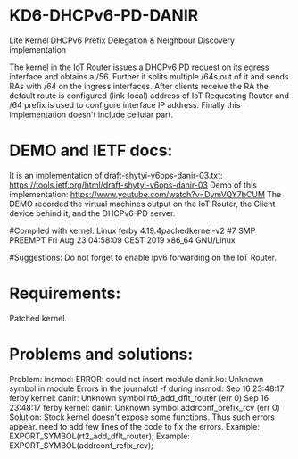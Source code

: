 # KD6-DHCPv6-PD-DANIR
Lite Kernel DHCPv6 Prefix Delegation &amp; Neighbour Discovery implementation

The kernel in the IoT Router issues a DHCPv6 PD request on its egress interface and obtains a /56. Further it splits multiple /64s out of it and sends RAs with /64 on the ingress interfaces. After clients receive the RA the default route is configured (link-local) address of IoT Requesting Router and /64 prefix is used to configure interface IP address.
Finally this implementation doesn't include cellular part.

# DEMO and IETF docs:
It is an implementation of draft-shytyi-v6ops-danir-03.txt: https://tools.ietf.org/html/draft-shytyi-v6ops-danir-03
Demo of this implementation: https://www.youtube.com/watch?v=DymVQY7bCUM
The DEMO recorded the virtual machines output on the IoT Router, the Client device behind it, and the DHCPv6-PD server. 

#Compiled with kernel:
Linux ferby 4.19.4pachedkernel-v2 #7 SMP PREEMPT Fri Aug 23 04:58:09 CEST 2019 x86_64 GNU/Linux

#Suggestions:
Do not forget to enable ipv6 forwarding on the IoT Router.

# Requirements:
Patched kernel. 

# Problems and solutions:
Problem:
	insmod: ERROR: could not insert module danir.ko: Unknown symbol in module
Errors in the journalctl -f during insmod:
	Sep 16 23:48:17 ferby kernel: danir: Unknown symbol rt6_add_dflt_router (err 0)
	Sep 16 23:48:17 ferby kernel: danir: Unknown symbol addrconf_prefix_rcv (err 0)
Solution:
	Stock kernel doesn't expose some functions. Thus such errors appear.
	need to add few lines of the code to fix the errors.
	Example: EXPORT_SYMBOL(rt2_add_dflt_router);
	Example: EXPORT_SYMBOL(addrconf_refix_rcv);


